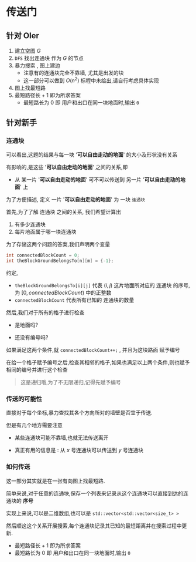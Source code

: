 # 传送门

## 针对 **OIer**

1. 建立空图 $G$
1. `DFS` 找出连通块 作为 $G$ 的节点
2. 暴力搜索 , 图上建边
   - 注意有的连通块完全不靠墙, 尤其是出发的块
   - 这一部分可以做到 $O(n^2)$ 标程中未给出,请自行考虑具体实现
3. 图上找最短路
4. $\textrm{最短路径长}+1$ 即为所求答案
    - 最短路长为 $0$ 即 用户和出口在同一块地面时,输出 `0`

## 针对新手

### 连通块

可以看出,这题的结果与每一块 '**可以自由走动的地面**' 的大小及形状没有关系

有影响的,是这些 '**可以自由走动的地面**' 之间的关系,即

- 从 某一片 '**可以自由走动的地面**' 可不可以传送到 另一片 '**可以自由走动的地面**' 上

为了方便描述, 定义 一片 '**可以自由走动的地面**' 为 一块 `连通块`

首先,为了了解 连通块 之间的关系, 我们希望计算出

1. 有多少连通块
2. 每片地面属于哪一块连通块

为了存储这两个问题的答案,我们声明两个变量

```cpp
int connectedBlockCount = 0;
int theBlockGroundBelongsTo[n][m] = {-1};
```

约定, 
- `theBlockGroundBelongsTo[i][j]` 代表 $(i,j)$ 这片地面所对应的 连通块 的序号,为 $[0,connectedBlockCount)$ 中的正整数
- `connectedBlockCount` 代表所有已知的  连通块的数量

然后,我们对于所有的格子进行检查

- 是地面吗?

- 还没有编号吗?

如果满足这两个条件,就 `connectedBlockCount++;` , 并且为这块路面 赋予编号

在给一个格子赋予编号之后,检查其相邻的格子,如果也满足以上两个条件,则也赋予相同的编号并进行这个检查

> 这是递归哦,为了不无限递归,记得先赋予编号

### 传送的可能性

直接对于每个坐标,暴力查找其各个方向所对的墙壁是否宜于传送.

但是有几个地方需要注意

- 某些连通块可能不靠墙,也就无法传送离开

- 真正有用的信息是 : 从 $x$ 号连通块可以传送到 $y$ 号连通块

### 如何传送

这一部分其实就是在一张有向图上找最短路.

简单来说,对于任意的连通块,保存一个列表来记录从这个连通块可以直接到达的连通块的 **序号**

实现上来说,可以是二维数组,也可以是 `std::vector<std::vector<size_t> >`

然后顺这这个关系开展搜索,每个连通块记录其已知的最短距离并在搜索过程中更新.

- $\textrm{最短路径长}+1$ 即为所求答案
- 最短路长为 $0$ 即 用户和出口在同一块地面时,输出 `0`
